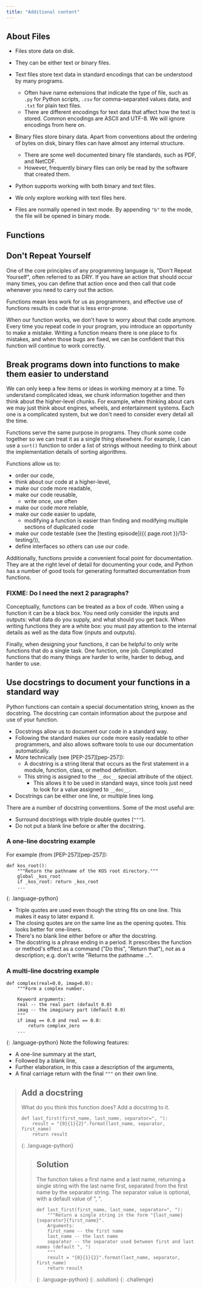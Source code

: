 ```yaml
---
title: "Additional content"
---
```


## About Files

- Files store data on disk.
- They can be either text or binary files.
- Text files store text data in standard encodings that can be understood by
  many programs.
    - Often have name extensions that indicate the type of file, such as `.py`
      for Python scripts, `.csv` for comma-separated values data,
      and `.txt` for plain text files.
    - There are different encodings for text data that affect how the text is
      stored. Common encodings are ASCII and UTF-8. We will ignore encodings
      from here on.
- Binary files store binary data. Apart from conventions about the ordering of
  bytes on disk, binary files can have almost any internal structure.
    - There are some well documented binary file standards, such as PDF, and
      NetCDF.
    - However, frequently binary files can only be read by the software that
      created them.
- Python supports working with both binary and text files.
- We only explore working with text files here.

- Files are normally opened in text mode. By appending `"b"` to the mode,
  the file will be opened in binary mode.


## Functions




## Don't Repeat Yourself

One of the core principles of any programming language is, "Don't Repeat
Yourself", often referred to as DRY. If you have an action that should occur
many times, you can define that action once and then call that code whenever you
need to carry out the action.

Functions mean less work for us as programmers, and effective use of functions
results in code that is less error-prone.

When our function works, we don't have to worry about that code anymore. Every
time you repeat code in your program, you introduce an opportunity to make
a mistake. Writing a function means there is one place to fix mistakes, and when
those bugs are fixed, we can be confident that this function will continue to
work correctly.

## Break programs down into functions to make them easier to understand

We can only keep a few items or ideas in working memory at a time. To understand
complicated ideas, we chunk information together and then think about the
higher-level chunks. For example, when thinking about cars we may just think
about engines, wheels, and entertainment systems. Each one is a complicated
system, but we don't need to consider every detail all the time.

Functions serve the same purpose in programs. They chunk some code together so we
can treat it as a single thing elsewhere. For example, I can use a `sort()` function to
order a list of strings without needing to think about the implementation
details of sorting algorithms.

Functions allow us to:

- order our code,
- think about our code at a higher-level,
- make our code more readable,
- make our code reusable,
    - write once, use often
- make our code more reliable,
- make our code easier to update,
    - modifying a function is easier than finding and modifying multiple
      sections of duplicated code
- make our code testable (see the [testing episode]({{ page.root
  }}/13-testing/)),
- define interfaces so others can use our code.

Additionally, functions provide a convenient focal point for documentation.
They are at the right level of detail for documenting your code, and Python has
a number of good tools for generating formatted documentation from functions.

### FIXME: Do I need the next 2 paragraphs?
Conceptually, functions can be treated as a box of code. When using a function
it can be a black box. You need only consider the inputs and outputs: what data
do you supply, and what should you get back. When writing functions they are
a white box: you must pay attention to the internal details as well as the
data flow (inputs and outputs).

Finally, when designing your functions, it can be helpful to only write
functions that do a single task. One function, one job. Complicated functions
that do many things are harder to write, harder to debug, and harder to use.

## Use docstrings to document your functions in a standard way

Python functions can contain a special documentation string, known as the docstring. The docstring can contain information about the purpose and use of your function.

- Docstrings allow us to document our code in a standard way.
- Following the standard makes our code more easily readable to other
  programmers, and also allows software tools to use our documentation
  automatically.
- More technically (see [PEP-257][pep-257]):
    - A docstring is a string literal that occurs as the first statement in
      a module, function, class, or method definition.
    - This string is assigned to the `__doc__` special attribute of the object.
        - This allows it to be used in standard ways, since tools just need to
          look for a value assigned to `__doc__`.
- Docstrings can be either one line, or multiple lines long.

There are a number of docstring conventions. Some of the most useful are:
- Surround docstrings with triple double quotes (`"""`).
- Do not put a blank line before or after the docstring.

### A one-line docstring example
For example (from [PEP-257][pep-257]):
~~~
def kos_root():
    """Return the pathname of the KOS root directory."""
    global _kos_root
    if _kos_root: return _kos_root
    ...
~~~
{: .language-python}
- Triple quotes are used even though the string fits on one line. This makes it
  easy to later expand it.
- The closing quotes are on the same line as the opening quotes. This looks
  better for one-liners.
- There's no blank line either before or after the docstring.
- The docstring is a phrase ending in a period. It prescribes the function or
  method's effect as a command ("Do this", "Return that"), not as a description;
  e.g. don't write "Returns the pathname ...".

### A multi-line docstring example

~~~
def complex(real=0.0, imag=0.0):
    """Form a complex number.

    Keyword arguments:
    real -- the real part (default 0.0)
    imag -- the imaginary part (default 0.0)
    """
    if imag == 0.0 and real == 0.0:
        return complex_zero
    ...
~~~
{: .language-python}
Note the following features:

- A one-line summary at the start,
- Followed by a blank line,
- Further elaboration, in this case a description of the arguments,
- A final carriage return with the final `"""` on their own line.

> ## Add a docstring
> What do you think this function does?
> Add a docstring to it.
> ~~~
> def last_first(first_name, last_name, separator=", "):
>     result = "{0}{1}{2}".format(last_name, separator, first_name)
>     return result
> ~~~
> {: .language-python}
> > ## Solution
> > The function takes a first name and a last name, returning a single string
> > with the last name first, separated from the first name by the separator
> > string.
> > The separator value is optional, with a default value of ", ".
> > ~~~
> > def last_first(first_name, last_name, separator=", "):
> >     """Return a single string in the form "{last_name}{separator}{first_name}".
> >     Arguments:
> >     first_name -- the first name
> >     last_name -- the last name
> >     separator -- the separator used between first and last names (default ", ")
> >     """
> >     result = "{0}{1}{2}".format(last_name, separator, first_name)
> >     return result
> > ~~~
> > {: .language-python}
> {: .solution}
{: .challenge}
